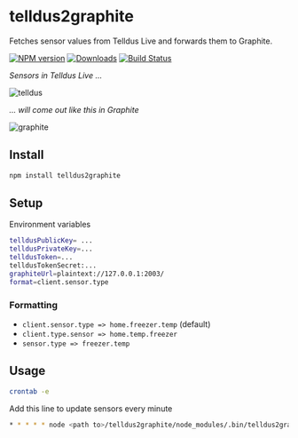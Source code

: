 # telldus2graphite
Fetches sensor values from Telldus Live and forwards them to Graphite.

[![NPM version][npm-image]][npm-url] [![Downloads][downloads-image]][npm-url] [![Build Status][travis-image]][travis-url]

_Sensors in Telldus Live ..._

![telldus](https://cloud.githubusercontent.com/assets/310634/6894530/0ba4f462-d6d7-11e4-8bf1-2e7449637ebc.png)

_... will come out like this in Graphite_

![graphite](https://cloud.githubusercontent.com/assets/310634/6894514/d84d433a-d6d6-11e4-9af2-12a10aa27934.png)

## Install
```bash
npm install telldus2graphite
```

## Setup
Environment variables
```bash
telldusPublicKey= ...
telldusPrivateKey=...
telldusToken=...
telldusTokenSecret:...
graphiteUrl=plaintext://127.0.0.1:2003/
format=client.sensor.type
```

### Formatting
* ``client.sensor.type => home.freezer.temp`` (default)
* ``client.type.sensor => home.temp.freezer``
* ``sensor.type => freezer.temp``


## Usage
```bash
crontab -e
```

Add this line to update sensors every minute
```bash
* * * * * node <path to>/telldus2graphite/node_modules/.bin/telldus2graphite
```

[npm-url]: https://npmjs.org/package/telldus2graphite
[downloads-image]: http://img.shields.io/npm/dm/telldus2graphite.svg
[npm-image]: http://img.shields.io/npm/v/telldus2graphite.svg
[travis-url]: https://travis-ci.org/ashpool/telldus2graphite
[travis-image]: http://img.shields.io/travis/ashpool/telldus2graphite.svg

